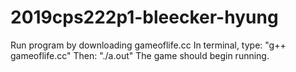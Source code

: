 # 2019cps222p1-bleecker-hyung

Run program by downloading gameoflife.cc
In terminal, type:
"g++ gameoflife.cc"
Then:
"./a.out"
The game should begin running.

